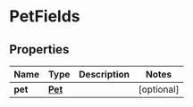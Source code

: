 
# PetFields

## Properties
Name | Type | Description | Notes
------------ | ------------- | ------------- | -------------
**pet** | [**Pet**](Pet.md) |  |  [optional]



